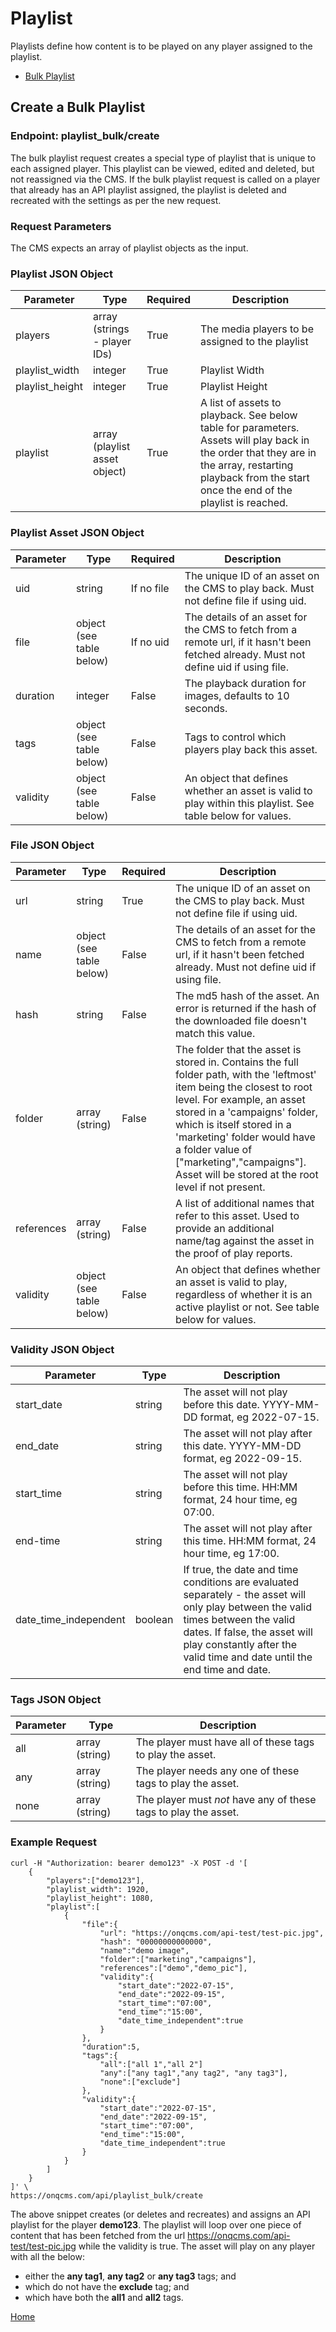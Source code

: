 # Playlist

Playlists define how content is to be played on any player assigned to the playlist. 

- [Bulk Playlist](#create-a-bulk-playlist)

## Create a Bulk Playlist

### Endpoint: playlist_bulk/create

The bulk playlist request creates a special type of playlist that is unique to each assigned player. This playlist can be viewed, edited and deleted, but not reassigned via the CMS. If the bulk playlist request is called on a player that already has an API playlist assigned, the playlist is deleted and recreated with the settings as per the new request.

### Request Parameters
The CMS expects an array of playlist objects as the input.

### Playlist JSON Object

| Parameter | Type                          | Required | Description |
|-----------|-------------------------------|----------|-------------|
| players   | array (strings - player IDs)  | True     | The media players to be assigned to the playlist |
| playlist_width | integer	|	True | Playlist Width |
| playlist_height | integer	|	True | Playlist Height |
| playlist  | array (playlist asset object) | True     | A list of assets to playback. See below table for parameters. Assets will play back in the order that they are in the array, restarting playback from the start once the end of the playlist is reached.

### Playlist Asset JSON Object

| Parameter | Type                     | Required | Description |
|-----------|--------------------------|------------|-------------|
| uid       | string                   | If no file | The unique ID of an asset on the CMS to play back. Must not define file if using uid. |
| file      | object (see table below) | If no uid  | The details of an asset for the CMS to fetch from a remote url, if it hasn't been fetched already. Must not define uid if using file. |
| duration  | integer                  | False      | The playback duration for images, defaults to 10 seconds. |
| tags      | object (see table below) | False      | Tags to control which players play back this asset.
| validity  | object (see table below) | False      | An object that defines whether an asset is valid to play within this playlist. See table below for values. |

### File JSON Object

| Parameter  | Type                     | Required | Description |
|------------|--------------------------|----------|-------------|
| url        | string                   | True     | The unique ID of an asset on the CMS to play back. Must not define file if using uid. |
| name       | object (see table below) | False    | The details of an asset for the CMS to fetch from a remote url, if it hasn't been fetched already. Must not define uid if using file. |
| hash       | string                   | False    | The md5 hash of the asset. An error is returned if the hash of the downloaded file doesn't match this value. |
| folder     | array (string)           | False    | The folder that the asset is stored in. Contains the full folder path, with the 'leftmost' item being the closest to root level. For example, an asset stored in a 'campaigns' folder, which is itself stored in a 'marketing' folder would have a folder value of ["marketing","campaigns"]. Asset will be stored at the root level if not present.
| references | array (string)           | False    | A list of additional names that refer to this asset. Used to provide an additional name/tag against the asset in the proof of play reports.
| validity   | object (see table below) | False    | An object that defines whether an asset is valid to play, regardless of whether it is an active playlist or not. See table below for values. |

### Validity JSON Object

| Parameter             | Type    | Description |
|-----------------------|---------|-------------|
| start_date            | string  | The asset will not play before this date. YYYY-MM-DD format, eg 2022-07-15. |
| end_date              | string  | The asset will not play after this date. YYYY-MM-DD format, eg 2022-09-15. |
| start_time            | string  | The asset will not play before this time. HH:MM format, 24 hour time, eg 07:00. |
| end-time              | string  | The asset will not play after this time. HH:MM format, 24 hour time, eg 17:00. |
| date_time_independent | boolean | If true, the date and time conditions are evaluated separately - the asset will only play between the valid times between the valid dates. If false, the asset will play constantly after the valid time and date until the end time and date. |

### Tags JSON Object

| Parameter | Type           | Description |
|-----------|----------------|-------------|
| all       | array (string) | The player must have all of these tags to play the asset. |
| any       | array (string) | The player needs any one of these tags to play the asset. |
| none      | array (string) | The player must *not* have any of these tags to play the asset. |

### Example Request
```
curl -H "Authorization: bearer demo123" -X POST -d '[
	{
		"players":["demo123"],
		"playlist_width": 1920,
		"playlist_height": 1080,
		"playlist":[
			{
				"file":{
					"url": "https://onqcms.com/api-test/test-pic.jpg",
					"hash": "00000000000000",
					"name":"demo image",
					"folder":["marketing","campaigns"],
					"references":["demo","demo_pic"],
					"validity":{
						"start_date":"2022-07-15",
						"end_date":"2022-09-15",
						"start_time":"07:00",
						"end_time":"15:00",
						"date_time_independent":true
					}
				},
				"duration":5,
				"tags":{
                    "all":["all 1","all 2"]
					"any":["any tag1","any tag2", "any tag3"],
                    "none":["exclude"]
				},
				"validity":{
					"start_date":"2022-07-15",
					"end_date":"2022-09-15",
					"start_time":"07:00",
					"end_time":"15:00",
					"date_time_independent":true
				}
			}
		]
	}
]' \
https://onqcms.com/api/playlist_bulk/create
```
The above snippet creates (or deletes and recreates) and assigns an API playlist for the player **demo123**. The playlist will loop over one piece of content that has been fetched from the url https://onqcms.com/api-test/test-pic.jpg while the validity is true. The asset will play on any player with all the below:
- either the **any tag1**, **any tag2** or **any tag3** tags; and 
- which do not have the **exclude** tag; and
- which have both the **all1** and **all2** tags.

[Home](README.md)